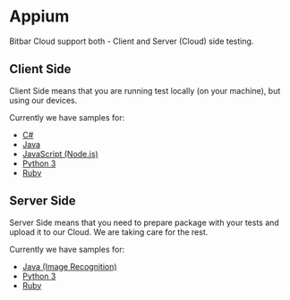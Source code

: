 # Appium

Bitbar Cloud support both - Client and Server (Cloud) side testing.

## Client Side

Client Side means that you are running test locally (on your machine), but using our devices.

Currently we have samples for:

* [C#](csharp/)
* [Java](java/)
* [JavaScript (Node.js)](javascript/)
* [Python 3](python/)
* [Ruby](ruby/)

## Server Side

Server Side means that you need to prepare package with your tests and upload it to our Cloud.
We are taking care for the rest.

Currently we have samples for:

* [Java (Image Recognition)](image-recognition/)
* [Python 3](python/)
* [Ruby](ruby/)
